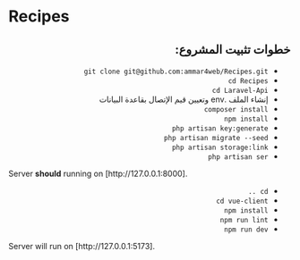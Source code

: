 # Recipes
<h2 dir="rtl"> خطوات تثبيت المشروع: </h2>

<ul dir="rtl">
<li><code>git clone git@github.com:ammar4web/Recipes.git</code></li>
<li><code>cd Recipes</code></li>
<li><code>cd Laravel-Api</code></li>
<li>إنشاء الملف .env  وتعيين قيم الإتصال بقاعدة البيانات</li>
<li><code>composer install</code></li>
<li><code>npm install</code></li>
<li><code>php artisan key:generate</code></li>
<li><code>php artisan migrate --seed</code></li>
<li><code>php artisan storage:link</code></li>
<li><code>php artisan ser</code></li>
</ul>
<p>Server <b>should</b> running on [http://127.0.0.1:8000].</p>

<ul dir="rtl">
<li><code>cd ..</code></li>
<li><code>cd vue-client</code></li>
<li><code>npm install</code></li>
<li><code>npm run lint</code></li>
<li><code>npm run dev</code></li>
</ul>
<p>Server will run on [http://127.0.0.1:5173].</p>

